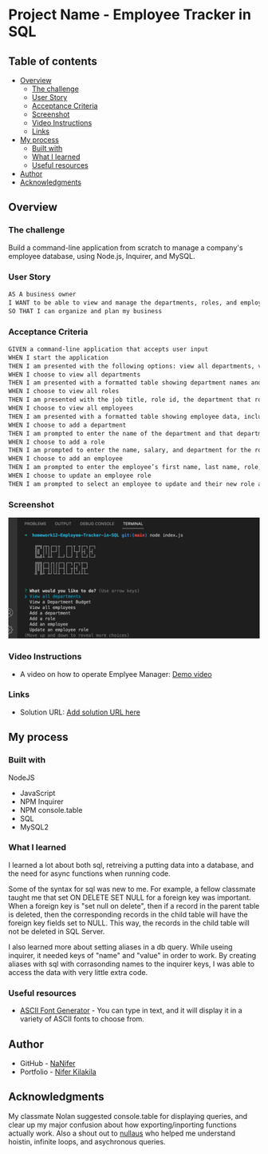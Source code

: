 # Project Name - Employee Tracker in SQL

## Table of contents

- [Overview](#overview)
  - [The challenge](#the-challenge)
  - [User Story](#user-story)
  - [Acceptance Criteria](#acceptance-criteria)
  - [Screenshot](#screenshot)
  - [Video Instructions](#video-instructions)
  - [Links](#links)
- [My process](#my-process)
  - [Built with](#built-with)
  - [What I learned](#what-i-learned)
  - [Useful resources](#useful-resources)
- [Author](#author)
- [Acknowledgments](#acknowledgments)


## Overview

### The challenge

Build a command-line application from scratch to manage a company's employee database, using Node.js, Inquirer, and MySQL.

### User Story

```md
AS A business owner
I WANT to be able to view and manage the departments, roles, and employees in my company
SO THAT I can organize and plan my business
```

### Acceptance Criteria

```md
GIVEN a command-line application that accepts user input
WHEN I start the application
THEN I am presented with the following options: view all departments, view all roles, view all employees, add a department, add a role, add an employee, and update an employee role
WHEN I choose to view all departments
THEN I am presented with a formatted table showing department names and department ids
WHEN I choose to view all roles
THEN I am presented with the job title, role id, the department that role belongs to, and the salary for that role
WHEN I choose to view all employees
THEN I am presented with a formatted table showing employee data, including employee ids, first names, last names, job titles, departments, salaries, and managers that the employees report to
WHEN I choose to add a department
THEN I am prompted to enter the name of the department and that department is added to the database
WHEN I choose to add a role
THEN I am prompted to enter the name, salary, and department for the role and that role is added to the database
WHEN I choose to add an employee
THEN I am prompted to enter the employee’s first name, last name, role, and manager, and that employee is added to the database
WHEN I choose to update an employee role
THEN I am prompted to select an employee to update and their new role and this information is updated in the database
```

### Screenshot

![](./images/Screen-Shot-Emply_mgr.png)

### Video Instructions

- A video on how to operate Emplyee Manager: [Demo video](https://your-solution-url.com)


### Links

- Solution URL: [Add solution URL here](https://your-solution-url.com)

## My process

### Built with

NodeJS
- JavaScript
- NPM Inquirer
- NPM console.table
- SQL​
- MySQL2

### What I learned

I learned a lot about both sql, retreiving a putting data into a database, and the need for async functions when running code.

Some of the syntax for sql was new to me. For example, a fellow classmate taught me that set ON DELETE SET NULL for a foreign key was important. When a foreign key is "set null on delete", then if a record in the parent table is deleted, then the corresponding records in the child table will have the foreign key fields set to NULL. This way, the records in the child table will not be deleted in SQL Server.

I also learned more about setting aliases in a db query. While useing inquirer, it needed keys of "name" and "value" in order to work. By creating aliases with sql with corrasonding names to the inquirer keys, I was able to access the data with very little extra code.

### Useful resources

- [ASCII Font Generator](https://patorjk.com/software/taag/#p=display&f=Graffiti&t=Type%20Something%20) - You can type in text, and it will display it in a variety of ASCII fonts to choose from.


## Author

- GitHub - [NaNifer](https://github.com/NaNifer)
- Portfolio - [Nifer Kilakila](https://nanifer.github.io/Nifer-Kilakila-Portfolio-h2/)

## Acknowledgments

My classmate Nolan suggested console.table for displaying queries, and clear up my major confusion about how exporting/inporting functions actually work. Also a shout out to [nullaus](https://github.com/nullaus) who helped me understand hoistin, infinite loops,  and asychronous queries.